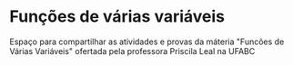 # Funções de várias variáveis
Espaço para compartilhar as atividades e provas da máteria "Funcões de Várias Variáveis" ofertada pela professora Priscila Leal na UFABC
